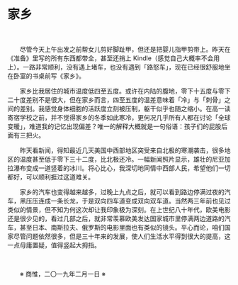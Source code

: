 # 家乡

&emsp;&emsp;

&emsp;&emsp;尽管今天上午出发之前帮女儿剪好脚趾甲，但还是把婴儿指甲剪带上。昨天在《准备》里写的所有东西都带全，甚至还捎上 Kindle（感觉自己大概率不会用上）。一路非常顺利，没有遇上堵车，也没有遇到「路怒车」，现在已经很舒服地坐在卧室的书桌前写《家乡》。

&emsp;&emsp;家乡比我居住的城市温度低四至五度。或许在内陆的腹地，零下十五度与零下二十度差别不是很大，但在家乡而言，四至五度的温差意味着「冷」与「刺骨」之间的差别。我感觉身体细胞的活跃度立刻被压制，躯干似乎也随之缩小。在高一读寄宿学校之前，并不觉得家乡的冬季如此寒冷，更何况几乎所有人都在讨论「全球变暖」，难道我的记忆出现偏差？唯一的解释大概就是一句俗语：孩子们的屁股后面有三把火。

&emsp;&emsp;昨天看新闻，得知最近几天美国中西部地区突受来自北极的寒潮袭击，很多地区的温度甚至低于零下三十二度，比北极还冷。一幅新闻照片显示，雄壮的尼亚加拉瀑布变成一道竖着的冰川。将心比心，我深切地同情中西部人民，希望他们一切都好，可以顺利捱过这道难关。

&emsp;&emsp;家乡的汽车也变得越来越多，过晚上九点之后，就可以看到路边停满过夜的汽车，黑压压连成一条长龙，于是双向四车道变成双向双车道。当然两三年前也见过类似的情景，但不知为何这次却让我印象极为深刻。在上世纪八十年代，欧美电影还是很少见的，看过几部之后，就非常羡慕欧美发达国家城市里停满两边道路的汽车，甚至日本、南斯拉夫、俄罗斯的电影里面也有类似的镜头。平心而论，咱们国家尽管问题依然很多，但是三十年来的发展，使人们生活水平得到很大的提高，这一点毋庸置疑，值得竖起大拇指。

&emsp;&emsp;

&emsp;&emsp;※ 商惟，二〇一九年二月一日 ※